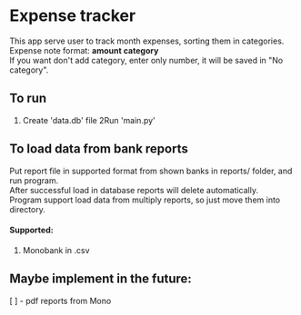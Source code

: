 # Expense tracker

This app serve user to track month expenses, sorting them in categories.<br>
Expense note format: **amount category**<br>
If you want don't add category, enter only number, it will be saved in "No category".

## To run
1. Create 'data.db' file
2Run 'main.py'

## To load data from bank reports
Put report file in supported format from shown banks in reports/ folder, and run program. <br>
After successful load in database reports will delete automatically. <br>
Program support load data from multiply reports, so just move them into directory.
#### Supported:
1. Monobank in .csv

## Maybe implement in the future:
[ ] - pdf reports from Mono <br>
